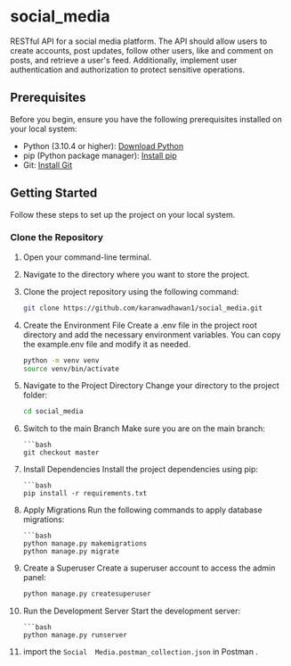 
# social_media
RESTful API for a social media platform. The API should allow users to create accounts, post updates, follow other users, like and comment on posts, and retrieve a user's feed. Additionally, implement user authentication and authorization to protect sensitive operations.


## Prerequisites

Before you begin, ensure you have the following prerequisites installed on your local system:

- Python (3.10.4 or higher): [Download Python](https://www.python.org/downloads/)
- pip (Python package manager): [Install pip](https://pip.pypa.io/en/stable/installation/)
- Git: [Install Git](https://git-scm.com/downloads/)

## Getting Started

Follow these steps to set up the project on your local system.

### Clone the Repository

1. Open your command-line terminal.

2. Navigate to the directory where you want to store the project.

3. Clone the project repository using the following command:

   ```bash
   git clone https://github.com/karanwadhawan1/social_media.git

4. Create the Environment File
Create a .env file in the project root directory and add the necessary environment variables. You can copy the example.env file and modify it as needed.

   ```bash
   python -m venv venv
   source venv/bin/activate

6. Navigate to the Project Directory
  Change your directory to the project folder:

      ```bash
      cd social_media

7. Switch to the main Branch
Make sure you are on the main branch:

       ```bash
       git checkout master

8. Install Dependencies
Install the project dependencies using pip:

       ```bash
       pip install -r requirements.txt

9. Apply Migrations
Run the following commands to apply database migrations:

       ```bash
       python manage.py makemigrations
       python manage.py migrate

10. Create a Superuser
Create a superuser account to access the admin panel:

       ```bash
       python manage.py createsuperuser

9. Run the Development Server
Start the development server:

       ```bash
       python manage.py runserver

10. import the `Social  Media.postman_collection.json` in Postman . 






